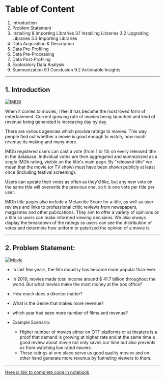 # **Table of Content**
1. Introduction
2. Problem Statement
3. Installing & Importing Libraries
3.1 Installing Libraries
3.2 Upgrading Libraries
3.3 Importing Libraries
7. Data Acquisition & Description
8. Data Pre-Profiling
9. Data Pre-Processing
10. Data Post-Profiling
11. Exploratory Data Analysis
12. Summarization
 9.1 Conclusion
9.2 Actionable Insights
---
## 1. Introduction
[![IMDB](https://i0.wp.com/zipporahcardozo.com/wp-content/uploads/2021/07/MV5BODc4MTA3NjkzNl5BMl5BcG5nXkFtZTgwMDg0MzQ2OTE@._V1_.png?resize=300%2C300 "IMDB")](https://i0.wp.com/zipporahcardozo.com/wp-content/uploads/2021/07/MV5BODc4MTA3NjkzNl5BMl5BcG5nXkFtZTgwMDg0MzQ2OTE@._V1_.png?resize=300%2C300 "IMDB")

When it comes to movies, I feel it has become the most loved form of entertainment. Current growing rate of movies being launched and kind of revenue being generated is increasing day by day.

There are various agencies which provide ratings to movies. This way people find out whether a movie is good enough to watch, how much revenue its making and many more.

IMDb registered users can cast a vote (from 1 to 10) on every released title in the database. Individual votes are then aggregated and summarized as a single IMDb rating, visible on the title's main page. By "released title" we mean that the movie (or TV show) must have been shown publicly at least once (including festival screening).

Users can update their votes as often as they'd like, but any new vote on the same title will overwrite the previous one, so it is one vote per title per user.

IMDb title pages also include a Metacritic Score for a title, as well as user reviews and links to professional critic reviews from newspapers, magazines and other publications. They aim to offer a variety of opinions on a title so users can make informed viewing decisions. We also always display the breakdown of the ratings so users can see the distribution of votes and determine how uniform or polarized the opinion of a movie is.

---
## 2. Problem Statement:
[![Movie](https://webstockreview.net/images/cinema-clipart-cartoon-19.png "Movie")](https://webstockreview.net/images/cinema-clipart-cartoon-19.png "Movie")
- In last few years, the film industry has become more popular than ever.

- In 2018, movies made total income around $ 41.7 billion throughout the world. But what movies make the most money at the box office?

- How much does a director matter?

- What is the Genre that makes more revenue?

- which year had seen more number of films and revenue?

- Example Scenario:

	- Higher number of movies either on OTT platforms or at theaters is a proof that demand is growing at higher rate and at the same time a good review about movie not only saves our time but also prevents us from watching low rated movies.
	- These ratings at one place serve us good quality movies and on other hand generate more revenue by funneling viewers to them.

---
[Here is link to complete code in notebook](https://github.com/brij0707/Data-Science/blob/main/EDA%20Movie%20Data/IMDB%20Analysis%20on%20Movies%20Data.ipynb)
